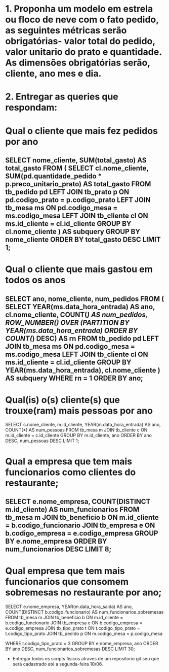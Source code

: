 # 1. Proponha um modelo em estrela ou floco de neve com o fato pedido, as seguintes métricas serão obrigatórias- valor total do pedido, valor unitario do prato e quantidade. As dimensões obrigatórias serão, cliente, ano mes e dia.


# 2. Entregar as queries que respondam:

# Qual o cliente que mais fez pedidos por ano 
SELECT nome_cliente, SUM(total_gasto) AS total_gasto
FROM (
    SELECT 
        cl.nome_cliente, 
        SUM(pd.quantidade_pedido * p.preco_unitario_prato) AS total_gasto
    FROM tb_pedido pd
    LEFT JOIN tb_prato p ON pd.codigo_prato = p.codigo_prato
    LEFT JOIN tb_mesa ms ON pd.codigo_mesa = ms.codigo_mesa
    LEFT JOIN tb_cliente cl ON ms.id_cliente = cl.id_cliente
    GROUP BY cl.nome_cliente
) AS subquery
GROUP BY nome_cliente
ORDER BY total_gasto DESC
LIMIT 1;
---------------------------------------------------------------------------------------------------------------------------------------------------------------------------------
# Qual o cliente que mais gastou em todos os anos 
SELECT ano, nome_cliente, num_pedidos
FROM (
    SELECT 
        YEAR(ms.data_hora_entrada) AS ano, 
        cl.nome_cliente, 
        COUNT(*) AS num_pedidos,
        ROW_NUMBER() OVER (PARTITION BY YEAR(ms.data_hora_entrada) ORDER BY COUNT(*) DESC) AS rn
    FROM tb_pedido pd
    LEFT JOIN tb_mesa ms ON pd.codigo_mesa = ms.codigo_mesa
    LEFT JOIN tb_cliente cl ON ms.id_cliente = cl.id_cliente
    GROUP BY YEAR(ms.data_hora_entrada), cl.nome_cliente
) AS subquery
WHERE rn = 1
ORDER BY ano;
---------------------------------------------------------------------------------------------------------------------------------------------------------------------------------
# Qual(is) o(s) cliente(s) que trouxe(ram) mais pessoas por ano 
SELECT 
    c.nome_cliente,
    m.id_cliente,
    YEAR(m.data_hora_entrada) AS ano,
    COUNT(*) AS num_pessoas
FROM 
    tb_mesa m
JOIN 
    tb_cliente c ON m.id_cliente = c.id_cliente
GROUP BY 
    m.id_cliente, ano
ORDER BY 
    ano DESC, num_pessoas DESC
LIMIT 1;
# Qual a empresa que tem mais funcionarios como clientes do restaurante;
SELECT 
    e.nome_empresa,
    COUNT(DISTINCT m.id_cliente) AS num_funcionarios
FROM 
    tb_mesa m
JOIN 
    tb_beneficio b ON m.id_cliente = b.codigo_funcionario
JOIN 
    tb_empresa e ON b.codigo_empresa = e.codigo_empresa
GROUP BY 
    e.nome_empresa
ORDER BY 
    num_funcionarios DESC
LIMIT 8;
---------------------------------------------------------------------------------------------------------------------------------------------------------------------------------
# Qual empresa que tem mais funcionarios que consomem sobremesas no restaurante por ano;
SELECT 
    e.nome_empresa,
    YEAR(m.data_hora_saida) AS ano,
    COUNT(DISTINCT b.codigo_funcionario) AS num_funcionarios_sobremesas
FROM 
    tb_mesa m
JOIN 
    tb_beneficio b ON m.id_cliente = b.codigo_funcionario
JOIN 
    tb_empresa e ON b.codigo_empresa = e.codigo_empresa
JOIN 
    tb_tipo_prato t ON t.codigo_tipo_prato = t.codigo_tipo_prato
JOIN 
    tb_pedido p ON m.codigo_mesa = p.codigo_mesa

WHERE 
    t.codigo_tipo_prato = 3
GROUP BY 
    e.nome_empresa, ano
ORDER BY 
     ano DESC, num_funcionarios_sobremesas DESC
LIMIT 30;

- Entregar todos os scripts fisicos atraves de um repositorio git seu que será cadastrado até a segunda-feira 10/06.